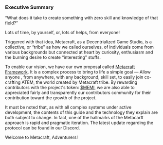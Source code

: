 ### Executive Summary 

“What does it take to create something with zero skill and knowledge of that field?”

Lots of time, by yourself, or, lots of helps, from everyone! 

Triggered with that idea, Metacraft, as a Decentrialized Game Studio, is a collective, or “tribe" as how we called ourselves, of individuals come from various backgrounds but connected at heart by curiosity, enthusiasm and the burning desire to create “interesting" stuffs.

To enable our vision, we have our own proposal called [Metacraft Framework](https://github.com/cocrafts/whitepaper/blob/master/metacraft/framework.md). It is a complex process to bring to life a simple goal — Allow anyone , from anywhere, with any background, skill set, to easily join co-crafting ATEM, the world created by Metacraft tribe. By rewarding contributors with the project's token: [$MEMI](https://explorer.solana.com/address/J7BTo2oJoWhceyKqhNRotHT8YV1T5Zk5jzbBtz5tiD6W), we are also able to appreciated fairly and transparently our contributors community for  their contribution  toward the growth of the project.

It must be noted that, as with all complex systems under active development, the contents of this guide and the technology they explain are both subject to change. In fact, one of the hallmarks of the Metacarft approach is rapid and pragmatic iteration. The latest update regarding the protocol can be found in our Discord.

Welcome to Metacraft, Adventurers!
